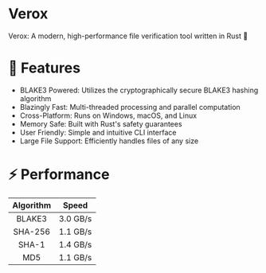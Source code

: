 # Verox
Verox:  A modern, high-performance file verification tool written in Rust 🦀

# 🚀 Features
- BLAKE3 Powered: Utilizes the cryptographically secure BLAKE3 hashing algorithm
- Blazingly Fast: Multi-threaded processing and parallel computation
- Cross-Platform: Runs on Windows, macOS, and Linux
- Memory Safe: Built with Rust's safety guarantees
- User Friendly: Simple and intuitive CLI interface
- Large File Support: Efficiently handles files of any size

# ⚡ Performance
| Algorithm | Speed | 
| :---:   | :---: | 
| BLAKE3 | 3.0 GB/s   | 
| SHA-256 | 1.1 GB/s  | 
| SHA-1 | 1.4 GB/s   | 
| MD5 | 1.1 GB/s   | 

